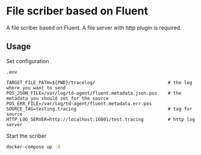 # File scriber based on Fluent

A file scriber based on Fluent. A file server with http plugin is required.

## Usage 

Set configuration
```
.env

TARGET_FILE_PATH=${PWD}/tracelog/                           # the log where you want to send
POS_JSON_FILE=/var/log/td-agent/fluent.metadata.json.pos    # the metadata you should set for the source
POS_ERR_FILE=/var/log/td-agent/fluent.metadata.err.pos
SOURCE_TAG=testing.tracing                                  # tag for source
HTTP_LOG_SERVER=http://localhost:16001/test.tracing         # http log server
```

Start the scriber

```bash
docker-compose up -d
```
